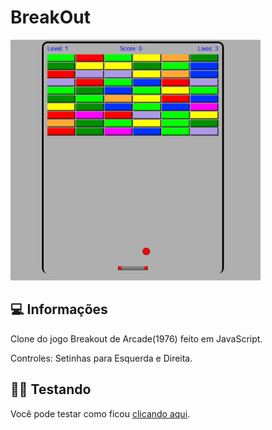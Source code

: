 # BreakOut

<img src=".github/breakout.jpg" style="width:400px">

## 💻 Informações

Clone do jogo Breakout de Arcade(1976) feito em JavaScript.

Controles: Setinhas para Esquerda e Direita.

## 👨‍🏫 Testando

Você pode testar como ficou [clicando aqui](https://jncjcoder.github.io/breakout/index.html).